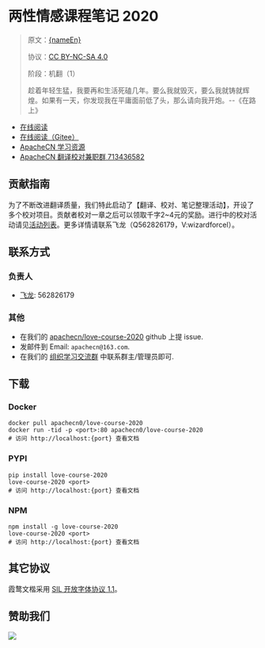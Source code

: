 <!--
    需要填充的占位符：
    
    README.md
    
        两性情感课程笔记 2020：文档中文名
        {nameEn}：文档英文名
        {urlEn}：文档原始链接
        lvcs20：域名前缀
        飞龙：负责人名称
        wizardforcel：负责人 Github 用户名
        562826179：负责人 QQ
        love-course-2020：ApacheCN 的 Github 仓库名称
        love-course-2020：DockerHub 仓库名称
        love-course-2020：PYPI 包名称
        love-course-2020：NPM 包名称
    
    CNAME
    
        lvcs20：域名前缀

    index.html
    
        两性情感课程笔记 2020：文档中文名
        #e51837：显示颜色
        love-course-2020：ApacheCN 的 Github 仓库名称

    asset/docsify-apachecn-footer.js
    
        love-course-2020：ApacheCN 的 Github 仓库名称
-->

# 两性情感课程笔记 2020

> 原文：[{nameEn}]({urlEn})
> 
> 协议：[CC BY-NC-SA 4.0](http://creativecommons.org/licenses/by-nc-sa/4.0/)
> 
> 阶段：机翻（1）
> 
> 趁着年轻生猛，我要再和生活死磕几年。要么我就毁灭，要么我就铸就辉煌。如果有一天，你发现我在平庸面前低了头，那么请向我开炮。--《在路上》

* [在线阅读](https://lvcs20.apachecn.org)
* [在线阅读（Gitee）](https://apachecn.gitee.io/doc-template/)
* [ApacheCN 学习资源](http://docs.apachecn.org/)
* [ApacheCN 翻译校对兼职群 713436582](https://jq.qq.com/?_wv=1027&k=VSNtgpjb)

## 贡献指南

为了不断改进翻译质量，我们特此启动了【翻译、校对、笔记整理活动】，开设了多个校对项目。贡献者校对一章之后可以领取千字2\~4元的奖励。进行中的校对活动请见[活动列表](https://home.apachecn.org/#/docs/activity/docs-activity)。更多详情请联系飞龙（Q562826179，V:wizardforcel）。

## 联系方式

### 负责人

* [飞龙](https://github.com/wizardforcel): 562826179

### 其他

*   在我们的 [apachecn/love-course-2020](https://github.com/apachecn/love-course-2020) github 上提 issue.
*   发邮件到 Email: `apachecn@163.com`.
*   在我们的 [组织学习交流群](https://www.apachecn.org/#/docs/join) 中联系群主/管理员即可.

## 下载

### Docker

```
docker pull apachecn0/love-course-2020
docker run -tid -p <port>:80 apachecn0/love-course-2020
# 访问 http://localhost:{port} 查看文档
```

### PYPI

```
pip install love-course-2020
love-course-2020 <port>
# 访问 http://localhost:{port} 查看文档
```

### NPM

```
npm install -g love-course-2020
love-course-2020 <port>
# 访问 http://localhost:{port} 查看文档
```

## 其它协议

霞鹜文楷采用 [SIL 开放字体协议 1.1](https://github.com/lxgw/LxgwWenKai/blob/main/SIL_Open_Font_License_1.1.txt)。

## 赞助我们

![](http://data.apachecn.org/img/about/donate.jpg)
